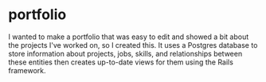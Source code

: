 # portfolio

I wanted to make a portfolio that was easy to edit and showed a bit about the projects I've worked on, so I created this. It uses a Postgres database to store information about projects, jobs, skills, and relationships between these entities then creates up-to-date views for them using the Rails framework. 
